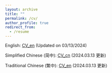 ```yaml
---
layout: archive
title: ""
permalink: /cv/
author_profile: true
redirect_from:
  - /resume
---
```


English: <a href="isjwdu.github.io/files/CV_JiaweiDu_20240313_en.pdf" target="_blank">CV_en</a> (Updated on 03/13/2024)

Simplified Chinese (简中): <a href="isjwdu.github.io/files/CV_JiaweiDu_20240313_cn.pdf" target="_blank">CV_cn</a> (2024.03.13 更新)

Traditional Chinese (繁中): <a href="isjwdu.github.io/files/CV_JiaweiDu_20240313_tc.pdf" target="_blank">CV_en</a> (2024.03.13 更新)